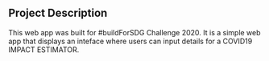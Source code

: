 ## Project Description 
This web app was built for #buildForSDG Challenge 2020. It is a simple web app that displays an inteface 
where users can input details for a COVID19 IMPACT ESTIMATOR.
